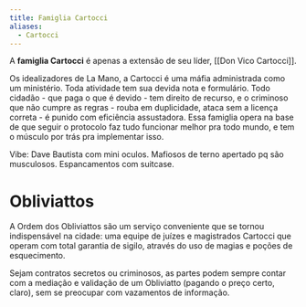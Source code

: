 ```yaml
---
title: Famiglia Cartocci
aliases:
  - Cartocci
---
```


A **famiglia Cartocci** é apenas a extensão de seu líder, [[Don Vico Cartocci]]. 

Os idealizadores de La Mano, a Cartocci é uma máfia administrada como um ministério. Toda atividade tem sua devida nota e formulário. Todo cidadão - que paga o que é devido - tem direito de recurso, e o criminoso que não cumpre as regras - rouba em duplicidade, ataca sem a licença correta - é punido com eficiência assustadora. Essa famiglia opera na base de que seguir o protocolo faz tudo funcionar melhor pra todo mundo, e tem o músculo por trás pra implementar isso. 

Vibe: Dave Bautista com mini oculos. Mafiosos de terno apertado pq são musculosos. Espancamentos com suitcase. 

# Obliviattos
A Ordem dos Obliviattos são um serviço conveniente que se tornou indispensável na cidade: uma equipe de juízes e magistrados Cartocci que operam com total garantia de sigilo, através do uso de magias e poções de esquecimento. 

Sejam contratos secretos ou criminosos, as partes podem sempre contar com a mediação e validação de um Obliviatto (pagando o preço certo, claro), sem se preocupar com vazamentos de informação. 